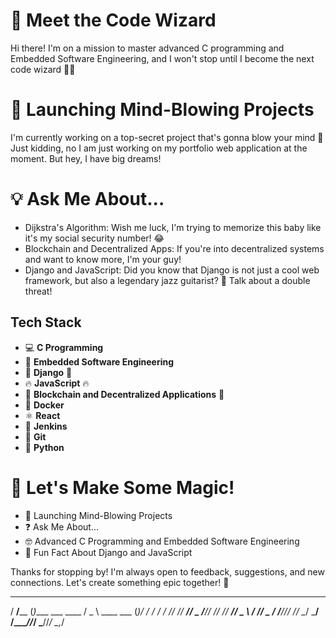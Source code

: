   
# 🤖 Meet the Code Wizard

Hi there! I'm on a mission to master advanced C programming and Embedded Software Engineering, and I won't stop until I become the next code wizard 🧙‍♂️

# 🚀 Launching Mind-Blowing Projects

I'm currently working on a top-secret project that's gonna blow your mind 🤯 Just kidding, no I am just working on my portfolio web application at the moment. But hey, I have big dreams! 

# 💡 Ask Me About...

- Dijkstra's Algorithm: Wish me luck, I'm trying to memorize this baby like it's my social security number! 😂 
- Blockchain and Decentralized Apps: If you're into decentralized systems and want to know more, I'm your guy! 
- Django and JavaScript: Did you know that Django is not just a cool web framework, but also a legendary jazz guitarist? 🎸 Talk about a double threat!

## Tech Stack

- 💻 **C Programming**
- 🔧 **Embedded Software Engineering**
- 🚀 **Django** :snake:
- 🔥 **JavaScript** :fire:
- 🔗 **Blockchain and Decentralized Applications** :link:
- 🐳 **Docker**
- ⚛️ **React**
- 🌊 **Jenkins**
- 💾 **Git**
- 🐍 **Python**

# 🎉 Let's Make Some Magic!

- :rocket: Launching Mind-Blowing Projects
- :question: Ask Me About...
- :nerd_face: Advanced C Programming and Embedded Software Engineering
- :musical_note: Fun Fact About Django and JavaScript

Thanks for stopping by! I'm always open to feedback, suggestions, and new connections. Let's create something epic together! 🚀






   ____      _                 ___              _     __
  / __/____ (_)____ ___  ____ / _ \ ____ ___   (_)___/ /
 / _/ / __// // __// _ \/___// // // __// _ \ / // _  / 
/___//_/  /_/ \__/ \___/    /____//_/   \___//_/ \_,_/  
                                                        
